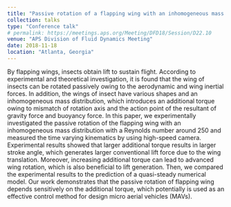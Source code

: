 ```yaml
---
title: "Passive rotation of a flapping wing with an inhomogeneous mass distribution"
collection: talks
type: "Conference talk"
# permalink: https://meetings.aps.org/Meeting/DFD18/Session/D22.10
venue: "APS Division of Fluid Dynamics Meeting"
date: 2018-11-18
location: "Atlanta, Georgia"
---
```


By flapping wings, insects obtain lift to sustain flight. According to experimental and theoretical investigation, it is found that the wing of insects can be rotated passively owing to the aerodynamic and wing inertial forces. In addition, the wings of insect have various shapes and an inhomogeneous mass distribution, which introduces an additional torque owing to mismatch of rotation axis and the action point of the resultant of gravity force and buoyancy force. In this paper, we experimentally investigated the passive rotation of the flapping wing with an inhomogeneous mass distribution with a Reynolds number around 250 and measured the time varying kinematics by using high-speed camera. Experimental results showed that larger additional torque results in larger stroke angle, which generates larger conventional lift force due to the wing translation. Moreover, increasing additional torque can lead to advanced wing rotation, which is also beneficial to lift generation. Then, we compared the experimental results to the prediction of a quasi-steady numerical model. Our work demonstrates that the passive rotation of flapping wing depends sensitively on the additional torque, which potentially is used as an effective control method for design micro aerial vehicles (MAVs).
